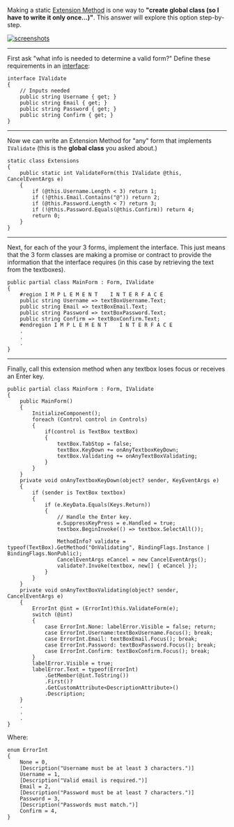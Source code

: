 Making a static [Extension Method](https://learn.microsoft.com/en-us/dotnet/csharp/programming-guide/classes-and-structs/extension-methods)
is one way to **"create global class (so I have to write it only once...)"**. This answer will explore this option step-by-step.

[![screenshots][1]][1]

***
First ask "what info is needed to determine a valid form?" Define these requirements in an [interface](https://learn.microsoft.com/en-us/dotnet/csharp/language-reference/keywords/interface):

    interface IValidate
    {
        // Inputs needed
        public string Username { get; }
        public string Email { get; }
        public string Password { get; }
        public string Confirm { get; }
    }

***
Now we can write an Extension Method for "any" form that implements `IValidate` (this is the **global class** you asked about.)

    static class Extensions
    {
        public static int ValidateForm(this IValidate @this, CancelEventArgs e)
        {
            if (@this.Username.Length < 3) return 1;
            if (!@this.Email.Contains("@")) return 2;
            if (@this.Password.Length < 7) return 3;
            if (!@this.Password.Equals(@this.Confirm)) return 4;
            return 0;
        }
    }

***
Next, for each of the your 3 forms, implement the interface. This just means that the 3 form classes are making a promise or contract to provide the  information that the interface requires (in this case by retrieving the text from the textboxes). 

    public partial class MainForm : Form, IValidate
    {
        #region I M P L E M E N T    I N T E R F A C E
        public string Username => textBoxUsername.Text;
        public string Email => textBoxEmail.Text;
        public string Password => textBoxPassword.Text;
        public string Confirm => textBoxConfirm.Text;
        #endregion I M P L E M E N T    I N T E R F A C E
        .
        .
        .
    }

***
Finally, call this extension method when any textbox loses focus or receives an Enter key.

    public partial class MainForm : Form, IValidate
    {        
        public MainForm()
        {
            InitializeComponent();
            foreach (Control control in Controls)
            {
                if(control is TextBox textBox)
                {
                    textBox.TabStop = false;
                    textBox.KeyDown += onAnyTextboxKeyDown;
                    textBox.Validating += onAnyTextBoxValidating;
                }
            }
        }
        private void onAnyTextboxKeyDown(object? sender, KeyEventArgs e)
        {
            if (sender is TextBox textbox)
            {
                if (e.KeyData.Equals(Keys.Return))
                {
                    // Handle the Enter key.
                    e.SuppressKeyPress = e.Handled = true;
                    textbox.BeginInvoke(() => textbox.SelectAll());

                    MethodInfo? validate = typeof(TextBox).GetMethod("OnValidating", BindingFlags.Instance | BindingFlags.NonPublic);
                    CancelEventArgs eCancel = new CancelEventArgs();
                    validate?.Invoke(textbox, new[] { eCancel });
                }
            }
        }
        private void onAnyTextBoxValidating(object? sender, CancelEventArgs e)
        {
            ErrorInt @int = (ErrorInt)this.ValidateForm(e);
            switch (@int)
            {
                case ErrorInt.None: labelError.Visible = false; return;
                case ErrorInt.Username:textBoxUsername.Focus(); break;
                case ErrorInt.Email: textBoxEmail.Focus(); break;
                case ErrorInt.Password: textBoxPassword.Focus(); break;
                case ErrorInt.Confirm: textBoxConfirm.Focus(); break;
            }
            labelError.Visible = true;
            labelError.Text = typeof(ErrorInt)
                .GetMember(@int.ToString())
                .First()?
                .GetCustomAttribute<DescriptionAttribute>()
                .Description;
        }
        .
        .
        .
    }   

Where:

    enum ErrorInt
    {
        None = 0,
        [Description("Username must be at least 3 characters.")]
        Username = 1,
        [Description("Valid email is required.")]
        Email = 2,
        [Description("Password must be at least 7 characters.")]
        Password = 3,
        [Description("Passwords must match.")]
        Confirm = 4,
    }


  [1]: https://i.stack.imgur.com/6YRLR.png